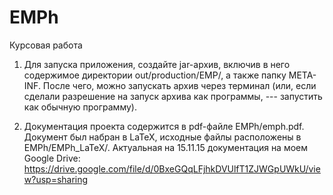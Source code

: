 # EMPh
Курсовая работа

1. Для запуска приложения, создайте jar-архив, включив в него содержимое директории out/production/EMP/, а также папку META-INF. После чего, можно запускать архив через терминал (или, если сделали разрешение на запуск архива как программы, --- запустить как обычную программу).

2. Документация проекта содержится в pdf-файле EMPh/emph.pdf. Документ был набран в LaTeX, исходные файлы расположены в EMPh/EMPh_LaTeX/. Актуальная на 15.11.15 документация на моем Google Drive: https://drive.google.com/file/d/0BxeGQqLFjhkDVUlfT1ZJWGpUWkU/view?usp=sharing
